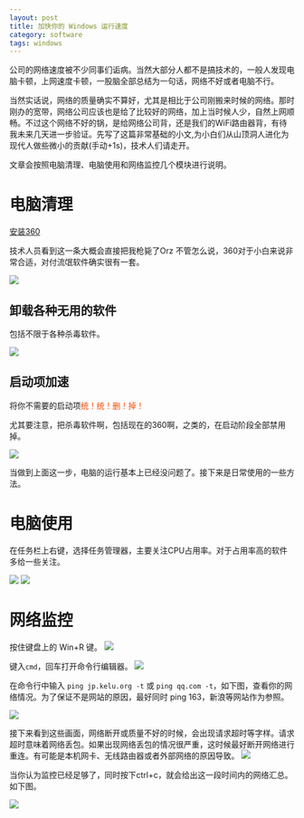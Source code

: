 ```yaml
---
layout: post
title: 加快你的 Windows 运行速度
category: software
tags: windows
---
```


公司的网络速度被不少同事们诟病。当然大部分人都不是搞技术的，一般人发现电脑卡顿，上网速度卡顿，一股脑全部总结为一句话，网络不好或者电脑不行。

当然实话说，网络的质量确实不算好，尤其是相比于公司刚搬来时候的网络。那时刚办的宽带，网络公司应该也是给了比较好的网络，加上当时候人少，自然上网顺畅。不过这个网络不好的锅，是给网络公司背，还是我们的WiFi路由器背，有待我未来几天进一步验证。先写了这篇非常基础的小文,为小白们从山顶洞人进化为现代人做些微小的贡献(手动+1s)，技术人们请走开。

文章会按照电脑清理、电脑使用和网络监控几个模块进行说明。




# 电脑清理
 
[安装360](http://360.cn/)

技术人员看到这一条大概会直接把我枪毙了Orz 不管怎么说，360对于小白来说非常合适，对付流氓软件确实很有一套。

![](http://7vigrt.com1.z0.glb.clouddn.com/blog/pic/201701/QQ%E6%88%AA%E5%9B%BE20170112212701.jpg)

## 卸载各种无用的软件

包括不限于各种杀毒软件。

![](http://7vigrt.com1.z0.glb.clouddn.com/blog/pic/201701/QQ%E6%88%AA%E5%9B%BE20170112212455.jpg)

## 启动项加速
将你不需要的启动项<font color=#FF4500>统！统！删！掉！</font>

尤其要注意，把杀毒软件啊，包括现在的360啊，之类的，在启动阶段全部禁用掉。

![](http://7vigrt.com1.z0.glb.clouddn.com/blog/pic/201701/QQ%E6%88%AA%E5%9B%BE20170112212304.jpg)

当做到上面这一步，电脑的运行基本上已经没问题了。接下来是日常使用的一些方法。

# 电脑使用

在任务栏上右键，选择任务管理器，主要关注CPU占用率。对于占用率高的软件多给一些关注。

![](http://7vigrt.com1.z0.glb.clouddn.com/blog/pic/201701/QQ%E6%88%AA%E5%9B%BE20170112214845.jpg)
![](http://7vigrt.com1.z0.glb.clouddn.com/blog/pic/201701/QQ%E6%88%AA%E5%9B%BE20170112215415.jpg)

# 网络监控

按住键盘上的 Win+R 键。
![](http://7vigrt.com1.z0.glb.clouddn.com/blog/pic/201701/d058ccbf6c81800a80e1b36cb23533fa828b474f.jpg)

键入`cmd`，回车打开命令行编辑器。
![](http://7vigrt.com1.z0.glb.clouddn.com/blog/pic/201701/QQ%E6%88%AA%E5%9B%BE20170112220154.jpg)

在命令行中输入 `ping jp.kelu.org -t` 或 `ping qq.com -t`，如下图，查看你的网络情况。为了保证不是网站的原因，最好同时 ping 163，新浪等网站作为参照。

![](http://7vigrt.com1.z0.glb.clouddn.com/blog/pic/201701/QQ%E6%88%AA%E5%9B%BE20170112220353.jpg)

接下来看到这些画面，网络断开或质量不好的时候，会出现请求超时等字样。请求超时意味着网络丢包。如果出现网络丢包的情况很严重，这时候最好断开网络进行重连。有可能是本机网卡、无线路由器或者外部网络的原因导致。
![](http://7vigrt.com1.z0.glb.clouddn.com/blog/pic/201701/QQ%E6%88%AA%E5%9B%BE20170112220433.jpg)

当你认为监控已经足够了，同时按下ctrl+c，就会给出这一段时间内的网络汇总。如下图。

![](http://7vigrt.com1.z0.glb.clouddn.com/blog/pic/201701/QQ%E6%88%AA%E5%9B%BE20170112220538.jpg)
